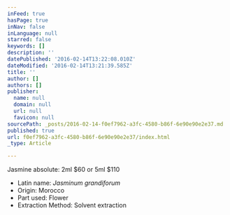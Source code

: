 ```yaml
---
inFeed: true
hasPage: true
inNav: false
inLanguage: null
starred: false
keywords: []
description: ''
datePublished: '2016-02-14T13:22:08.010Z'
dateModified: '2016-02-14T13:21:39.585Z'
title: ''
author: []
authors: []
publisher:
  name: null
  domain: null
  url: null
  favicon: null
sourcePath: _posts/2016-02-14-f0ef7962-a3fc-4580-b86f-6e90e90e2e37.md
published: true
url: f0ef7962-a3fc-4580-b86f-6e90e90e2e37/index.html
_type: Article

---
```

Jasmine absolute: 2ml $60 or 5ml $110

* Latin name: _Jasminum grandiforum_
* Origin: Morocco 
* Part used: Flower 
* Extraction Method: Solvent extraction